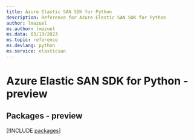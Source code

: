 ```yaml
---
title: Azure Elastic SAN SDK for Python
description: Reference for Azure Elastic SAN SDK for Python
author: lmazuel
ms.author: lmazuel
ms.data: 03/13/2023
ms.topic: reference
ms.devlang: python
ms.service: elasticsan
---
```

# Azure Elastic SAN SDK for Python - preview
## Packages - preview
[!INCLUDE [packages](elastic-san-index.md)]